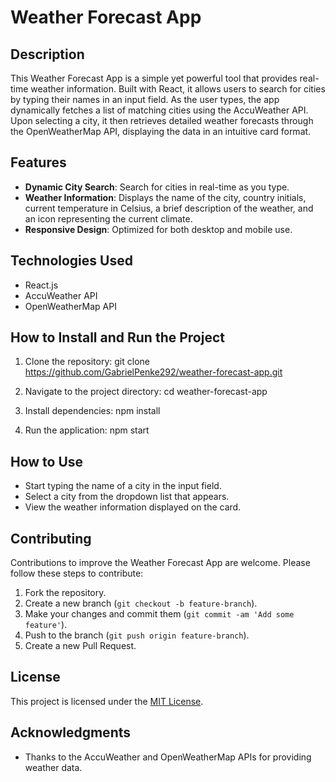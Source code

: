 # Weather Forecast App

## Description
This Weather Forecast App is a simple yet powerful tool that provides real-time weather information. Built with React, it allows users to search for cities by typing their names in an input field. As the user types, the app dynamically fetches a list of matching cities using the AccuWeather API. Upon selecting a city, it then retrieves detailed weather forecasts through the OpenWeatherMap API, displaying the data in an intuitive card format.

## Features
- **Dynamic City Search**: Search for cities in real-time as you type.
- **Weather Information**: Displays the name of the city, country initials, current temperature in Celsius, a brief description of the weather, and an icon representing the current climate.
- **Responsive Design**: Optimized for both desktop and mobile use.

## Technologies Used
- React.js
- AccuWeather API
- OpenWeatherMap API

## How to Install and Run the Project
1. Clone the repository:
git clone https://github.com/GabrielPenke292/weather-forecast-app.git

2. Navigate to the project directory:
cd weather-forecast-app

3. Install dependencies:
npm install

4. Run the application:
npm start

## How to Use
- Start typing the name of a city in the input field.
- Select a city from the dropdown list that appears.
- View the weather information displayed on the card.

## Contributing
Contributions to improve the Weather Forecast App are welcome. Please follow these steps to contribute:
1. Fork the repository.
2. Create a new branch (`git checkout -b feature-branch`).
3. Make your changes and commit them (`git commit -am 'Add some feature'`).
4. Push to the branch (`git push origin feature-branch`).
5. Create a new Pull Request.

## License
This project is licensed under the [MIT License](LICENSE).

## Acknowledgments
- Thanks to the AccuWeather and OpenWeatherMap APIs for providing weather data.

